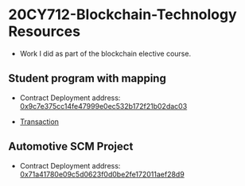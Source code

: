 # 20CY712-Blockchain-Technology Resources

- Work I did as part of the blockchain elective course.

## Student program with mapping
- Contract Deployment address:
[0x9c7e375cc14fe47999e0ec532b172f21b02dac03](https://ropsten.etherscan.io/address/0x9c7e375cc14fe47999e0ec532b172f21b02dac03)

- [Transaction](0x10e192e4938c2c5441ce5e0323a67d83485f6e4b18608f93485cbe9d6c39dbd8)

## Automotive SCM Project
- Contract Deployment address:
[0x71a41780e09c5d0623f0d0be2fe172011aef28d9](https://ropsten.etherscan.io/address/0x71a41780e09c5d0623f0d0be2fe172011aef28d9)

